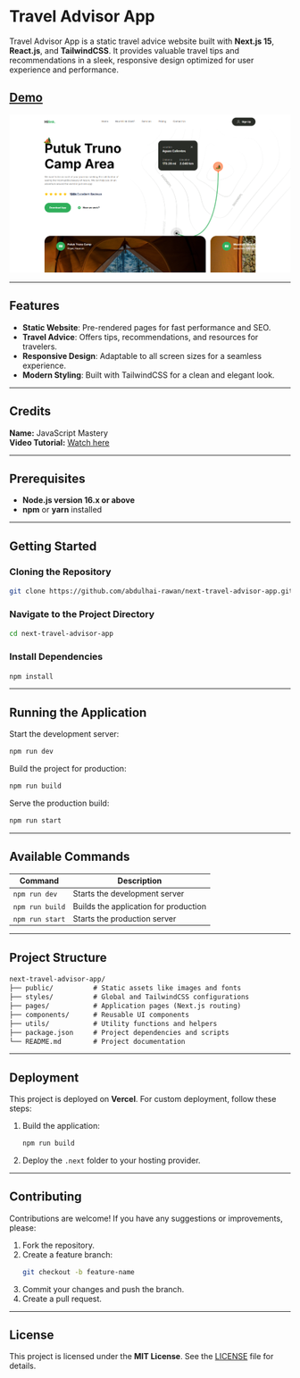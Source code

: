 # Travel Advisor App  

Travel Advisor App is a static travel advice website built with **Next.js 15**, **React.js**, and **TailwindCSS**. It provides valuable travel tips and recommendations in a sleek, responsive design optimized for user experience and performance.  

## [Demo](https://next-travel-advisor-app.vercel.app/)  

![Project Screenshot](https://raw.githubusercontent.com/abdulhai-rawan/next-travel-advisor-app/refs/heads/master/public/Screenshot%202024-12-03%20142107.png)  

---

## Features  

- **Static Website**: Pre-rendered pages for fast performance and SEO.  
- **Travel Advice**: Offers tips, recommendations, and resources for travelers.  
- **Responsive Design**: Adaptable to all screen sizes for a seamless experience.  
- **Modern Styling**: Built with TailwindCSS for a clean and elegant look.  

---

## Credits  

**Name:** JavaScript Mastery  
**Video Tutorial:** [Watch here](https://www.youtube.com/watch?v=cuzw4vL1z5E)  

---

## Prerequisites  

- **Node.js version 16.x or above**  
- **npm** or **yarn** installed  

---

## Getting Started  

### Cloning the Repository  

```bash
git clone https://github.com/abdulhai-rawan/next-travel-advisor-app.git
```

### Navigate to the Project Directory  

```bash
cd next-travel-advisor-app
```

### Install Dependencies  

```bash
npm install
```

---

## Running the Application  

Start the development server:  

```bash
npm run dev
```

Build the project for production:  

```bash
npm run build
```

Serve the production build:  

```bash
npm run start
```

---

## Available Commands  

| Command          | Description                              |  
| ----------------- | ---------------------------------------- |  
| `npm run dev`     | Starts the development server           |  
| `npm run build`   | Builds the application for production   |  
| `npm run start`   | Starts the production server            |  

---

## Project Structure  

```plaintext
next-travel-advisor-app/
├── public/          # Static assets like images and fonts
├── styles/          # Global and TailwindCSS configurations
├── pages/           # Application pages (Next.js routing)
├── components/      # Reusable UI components
├── utils/           # Utility functions and helpers
├── package.json     # Project dependencies and scripts
└── README.md        # Project documentation
```

---

## Deployment  

This project is deployed on **Vercel**. For custom deployment, follow these steps:  

1. Build the application:  
   ```bash
   npm run build
   ```
2. Deploy the `.next` folder to your hosting provider.  

---

## Contributing  

Contributions are welcome! If you have any suggestions or improvements, please:  

1. Fork the repository.  
2. Create a feature branch:  
   ```bash
   git checkout -b feature-name
   ```  
3. Commit your changes and push the branch.  
4. Create a pull request.  

---

## License  

This project is licensed under the **MIT License**. See the [LICENSE](LICENSE) file for details.  
